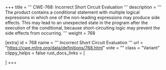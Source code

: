 +++
title = '''
CWE-768: Incorrect Short Circuit Evaluation
'''
description	= '''
The product contains a conditional statement with multiple logical expressions in which one of the non-leading expressions may produce side effects. This may lead to an unexpected state in the program after the execution of the conditional, because short-circuiting logic may prevent the side effects from occurring.
'''
weight = 768

[extra]
id = 768
name = '''
Incorrect Short Circuit Evaluation
'''
url = "https://cwe.mitre.org/data/definitions/768.html"
vote = ""
class = "Variant"
clippy_helps = false
rust_docs_links = [
	
]
+++
